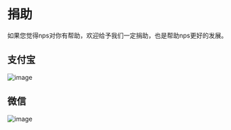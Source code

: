 # 捐助
如果您觉得nps对你有帮助，欢迎给予我们一定捐助，也是帮助nps更好的发展。

## 支付宝
![image](https://github.com/hxdcloud/nps/blob/master/image/donation_zfb.png?raw=true)
## 微信
![image](https://github.com/hxdcloud/nps/blob/master/image/donation_wx.png?raw=true)
